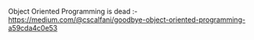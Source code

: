 Object Oriented Programming is dead :- https://medium.com/@cscalfani/goodbye-object-oriented-programming-a59cda4c0e53
